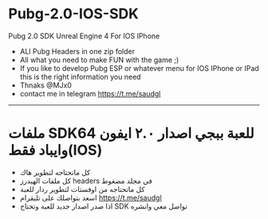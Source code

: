 # Pubg-2.0-IOS-SDK
Pubg 2.0 SDK Unreal Engine 4 For IOS IPhone
* ALl Pubg Headers in one zip folder 
* All what you need to make FUN with the game ;)
* If you like to develop Pubg ESP or whatever menu for IOS IPhone or IPad this is the right information you need 
* Thnaks @MJx0
* contact me in telegram https://t.me/saudgl
--------
# ملفات SDK64 للعبة ببجي اصدار ٢.٠ ايفون وايباد فقط(IOS)
* كل ماتحتاجه لتطوير هاك
* كل ملفات الهيدرز headers في مجلد مضغوط 
* كل ماتحتاجه من اوفستات لتطوير ردار للعبة 
* اسعد بتواصلك على تليقرام https://t.me/saudgl 
* اذا صدر اصدار جديد للعبة وتحتاج SDK  تواصل معي وانشره 
